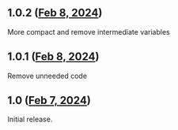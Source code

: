 ## 1.0.2 ([Feb 8, 2024](https://github.com/ramensoftware/windhawk-mods/blob/a396776d1e1bc2f25c8b898e7d092817ca3e9c74/mods/classic-theme-explorer-lite.wh.cpp))

More compact and remove intermediate variables

## 1.0.1 ([Feb 8, 2024](https://github.com/ramensoftware/windhawk-mods/blob/16ec4fb987cbc4f878aa13cdda25244e670373c2/mods/classic-theme-explorer-lite.wh.cpp))

Remove unneeded code

## 1.0 ([Feb 7, 2024](https://github.com/ramensoftware/windhawk-mods/blob/c52bd77cb562f15e2f3a0b639aa2df961103fb41/mods/classic-theme-explorer-lite.wh.cpp))

Initial release.
